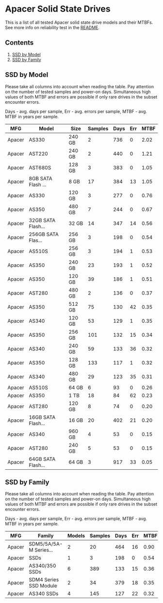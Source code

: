 Apacer Solid State Drives
=========================

This is a list of all tested Apacer solid state drive models and their MTBFs. See
more info on reliability test in the [README](https://github.com/linuxhw/SMART).

Contents
--------

1. [ SSD by Model  ](#ssd-by-model)
2. [ SSD by Family ](#ssd-by-family)

SSD by Model
------------

Please take all columns into account when reading the table. Pay attention on the
number of tested samples and power-on days. Simultaneous high values of both MTBF
and errors are possible if only rare drives in the subset encounter errors.

Days - avg. days per sample,
Err  - avg. errors per sample,
MTBF - avg. MTBF in years per sample.

| MFG       | Model              | Size   | Samples | Days  | Err   | MTBF |
|-----------|--------------------|--------|---------|-------|-------|------|
| Apacer    | AS330              | 240 GB | 2       | 736   | 0     | 2.02   |
| Apacer    | AST220             | 240 GB | 2       | 440   | 0     | 1.21   |
| Apacer    | AST680S            | 128 GB | 3       | 383   | 0     | 1.05   |
| Apacer    | 8GB SATA Flash ... | 8 GB   | 17      | 384   | 13    | 1.05   |
| Apacer    | AS330              | 120 GB | 3       | 277   | 0     | 0.76   |
| Apacer    | AS350              | 480 GB | 7       | 244   | 0     | 0.67   |
| Apacer    | 32GB SATA Flash... | 32 GB  | 14      | 347   | 14    | 0.56   |
| Apacer    | 256GB SATA Flas... | 256 GB | 3       | 198   | 0     | 0.54   |
| Apacer    | AS510S             | 256 GB | 3       | 194   | 1     | 0.53   |
| Apacer    | AS350              | 240 GB | 23      | 193   | 1     | 0.52   |
| Apacer    | AS350              | 120 GB | 39      | 186   | 1     | 0.51   |
| Apacer    | AST280             | 480 GB | 2       | 136   | 0     | 0.37   |
| Apacer    | AS350              | 512 GB | 75      | 130   | 42    | 0.35   |
| Apacer    | AS340              | 120 GB | 53      | 129   | 1     | 0.35   |
| Apacer    | AS350              | 256 GB | 101     | 132   | 15    | 0.34   |
| Apacer    | AS340              | 240 GB | 59      | 133   | 36    | 0.32   |
| Apacer    | AS350              | 128 GB | 133     | 117   | 1     | 0.32   |
| Apacer    | AS340              | 480 GB | 29      | 123   | 35    | 0.31   |
| Apacer    | AS510S             | 64 GB  | 6       | 93    | 0     | 0.26   |
| Apacer    | AS350              | 1 TB   | 18      | 84    | 62    | 0.23   |
| Apacer    | AST280             | 120 GB | 8       | 74    | 0     | 0.20   |
| Apacer    | 16GB SATA Flash... | 16 GB  | 20      | 402   | 21    | 0.20   |
| Apacer    | AS340              | 960 GB | 4       | 53    | 0     | 0.15   |
| Apacer    | AST280             | 240 GB | 5       | 53    | 0     | 0.15   |
| Apacer    | 64GB SATA Flash... | 64 GB  | 3       | 917   | 33    | 0.05   |

SSD by Family
-------------

Please take all columns into account when reading the table. Pay attention on the
number of tested samples and power-on days. Simultaneous high values of both MTBF
and errors are possible if only rare drives in the subset encounter errors.

Days - avg. days per sample,
Err  - avg. errors per sample,
MTBF - avg. MTBF in years per sample.

| MFG       | Family                 | Models | Samples | Days  | Err   | MTBF |
|-----------|------------------------|--------|---------|-------|-------|------|
| Apacer    | SDM5/5A/5A-M Series... | 2      | 20      | 464   | 16    | 0.90   |
| Apacer    | SSDs                   | 1      | 3       | 198   | 0     | 0.54   |
| Apacer    | AS340/350 SSDs         | 6      | 389     | 133   | 15    | 0.36   |
| Apacer    | SDM4 Series SSD Module | 2      | 34      | 379   | 18    | 0.35   |
| Apacer    | AS340 SSDs             | 4      | 145     | 127   | 22    | 0.32   |
